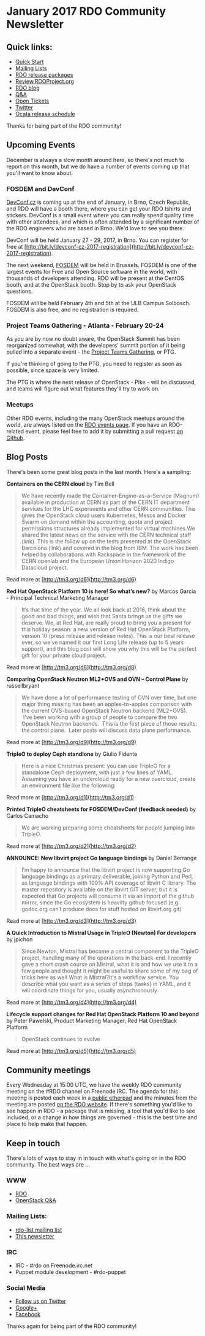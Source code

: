 # January 2017 RDO Community Newsletter

## Quick links:

* [Quick Start](http://rdoproject.org/quickstart)
* [Mailing Lists](https://www.rdoproject.org/community/mailing-lists/)
* [RDO release packages](https://trunk.rdoproject.org/)
* [Review.RDOProject.org](http://review.rdoproject.org/)
* [RDO blog](http://rdoproject.org/blog)
* [Q&A](http://ask.openstack.org/)
* [Open Tickets](http://tm3.org/rdobugs)
* [Twitter](http://twitter.com/rdocommunity)
* [Ocata release schedule](http://releases.openstack.org/ocata/schedule.html)

Thanks for being part of the RDO community!

## Upcoming Events

December is always a slow month around here, so there's not much to
report on this month, but we do have a number of events coming up that
you'll want to know about.

### FOSDEM and DevConf

[DevConf.cz](https://devconf.cz/) is coming up at the end of January, in
Brno, Czech Republic, and RDO will have a booth there, where you can get
your RDO tshirts and stickers. DevConf is a small event where you can
really spend quality time with other attendees, and which is often
attended by a significant number of the RDO engineers who are based in
Brno. We'd love to see you there.

DevConf will be held January 27 - 29, 2017, in Brno. You can register
for free at
[http://bit.ly/devconf-cz-2017-registration](http://bit.ly/devconf-cz-2017-registration).

The next weekend, [FOSDEM](https://fosdem.org/2017/) will be held in Brussels. FOSDEM is one of the
largest events for Free and Open Source software in the world, with
thousands of developers attending. RDO will be present at the CentOS
booth, and at the OpenStack booth. Stop by to ask your OpenStack
questions.

FOSDEM will be held February 4th and 5th at the ULB Campus Solbosch.
FOSDEM is also free, and no registration is required.

### Project Teams Gathering - Atlanta - February 20-24

As you are by now no doubt aware, the OpenStack Summit has been
reorganized somewhat, with the developers' summit portion of it being
pulled into a separate event - the [Project Teams Gathering](https://www.openstack.org/ptg/), or PTG.

If you're thinking of going to the PTG, you need to register as soon as
possible, since space is very limited.

The PTG is where the next release of OpenStack - Pike - will be
discussed, and teams will figure out what features they'll try to work
on.

### Meetups

Other RDO events, including the many OpenStack meetups around the
world, are always listed on the [RDO events page](http://rdoproject.org/events).
If you have an RDO-related event, please feel free to add it by submitting a pull
request [on Github](https://github.com/OSAS/rh-events/blob/master/2017/RDO-Meetups.yml).

## Blog Posts

There's been some great blog posts in the last month. Here's a sampling:

**Containers on the CERN cloud** by Tim Bell

> We have recently made the Container-Engine-as-a-Service (Magnum) available in production at CERN as part of the CERN IT department services for the LHC experiments and other CERN communities. This gives the OpenStack cloud users Kubernetes, Mesos and Docker Swarm on demand within the accounting, quota and project permissions structures already implemented for virtual machines.We shared the latest news on the service with the CERN technical staff (link). This is the follow up on the tests presented at the OpenStack Barcelona (link) and covered in the blog from IBM. The work has been helped by collaborations with Rackspace in the framework of the CERN openlab and the European Union Horizon 2020 Indigo Datacloud project.

Read more at [http://tm3.org/d6](http://tm3.org/d6)


**Red Hat OpenStack Platform 10 is here! So what’s new?** by Marcos Garcia - Principal Technical Marketing Manager

> It’s that time of the year. We all look back at 2016, think about the good and bad things, and wish that Santa brings us the gifts we deserve. We, at Red Hat, are really proud to bring you a present for this holiday season: a new version of Red Hat OpenStack Platform, version 10 (press release and release notes). This is our best release ever, so we’ve named it our first Long Life release (up to 5 years support), and this blog post will show you why this will be the perfect gift for your private cloud project.

Read more at [http://tm3.org/d8](http://tm3.org/d8)


**Comparing OpenStack Neutron ML2+OVS and OVN – Control Plane** by russellbryant

> We have done a lot of performance testing of OVN over time, but one major thing missing has been an apples-to-apples comparison with the current OVS-based OpenStack Neutron backend (ML2+OVS).  I’ve been working with a group of people to compare the two OpenStack Neutron backends.  This is the first piece of those results: the control plane.  Later posts will discuss data plane performance.

Read more at [http://tm3.org/d9](http://tm3.org/d9)


**TripleO to deploy Ceph standlone** by Giulio Fidente

> Here is a nice Christmas present: you can use TripleO for a standalone Ceph deployment, with just a few lines of YAML. Assuming you have an undercloud ready for a new overcloud, create an environment file like the following:

Read more at [http://tm3.org/d1](http://tm3.org/d1)


**Printed TripleO cheatsheets for FOSDEM/DevConf (feedback needed)** by Carlos Camacho

> We are working preparing some cheatsheets for people jumping into TripleO.

Read more at [http://tm3.org/d2](http://tm3.org/d2)


**ANNOUNCE: New libvirt project Go language bindings** by Daniel Berrange

> I’m happy to announce that the libvirt project is now supporting Go language bindings as a primary deliverable, joining Python and Perl, as language bindings with 100% API coverage of libvirt C library. The master repository is available on the libvirt GIT server, but it is expected that Go projects will consume it via an import of the github mirror, since the Go ecosystem is heavilty github focused (e.g. godoc.org can’t produce docs for stuff hosted on libvirt.org git)

Read more at [http://tm3.org/d3](http://tm3.org/d3)


**A Quick Introduction to Mistral Usage in TripleO (Newton) For developers** by jpichon

> Since Newton, Mistral has become a central component to the TripleO project, handling many of the operations in the back-end. I recently gave a short crash course on Mistral, what it is and how we use it to a few people and thought it might be useful to share some of my bag of tricks here as well.What is Mistral?It's a workflow service. You describe what you want as a series of steps (tasks) in YAML, and it will coordinate things for you, usually asynchronously.

Read more at [http://tm3.org/d4](http://tm3.org/d4)


**Lifecycle support changes for Red Hat OpenStack Platform 10 and beyond** by Peter Pawelski, Product Marketing Manager, Red Hat OpenStack Platform

> OpenStack continues to evolve

Read more at [http://tm3.org/d5](http://tm3.org/d5)


## Community meetings

Every Wednesday at 15:00 UTC, we have the weekly RDO community meeting
on the #RDO channel on Freenode IRC. The agenda for this meeting is
posted each week in a [public
etherpad](https://etherpad.openstack.org/p/RDO-Meeting) and the minutes
from the meeting are posted [on the RDO
website](https://www.rdoproject.org/community/community-meeting/). If
there's something you'd like to see happen in RDO - a package that is
missing, a tool that you'd like to see included, or a change in how
things are governed - this is the best time and place to help make that
happen.

## Keep in touch

There's lots of ways to stay in in touch with what's going on in the
RDO community. The best ways are ...


### WWW
* [RDO](http://rdoproject.org/)
* [OpenStack Q&A](http://ask.openstack.org/ )

### Mailing Lists:
* [rdo-list mailing list](http://www.redhat.com/mailman/listinfo/rdo-list )
* [This newsletter](http://www.redhat.com/mailman/listinfo/rdo-newsletter )

### IRC
* IRC - #rdo on Freenode.irc.net
* Puppet module development - #rdo-puppet

### Social Media
* [Follow us on Twitter](http://twitter.com/rdocommunity )
* [Google+](http://tm3.org/rdogplus )
* [Facebook](http://facebook.com/rdocommunity)

Thanks again for being part of the RDO community!
